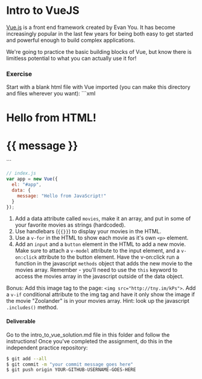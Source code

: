 # Intro to VueJS

[Vue.js](https://vuejs.org/) is a front end framework created by Evan You. It has become increasingly popular in the last few years for being both easy to get started and powerful enough to build complex applications.

We're going to practice the basic building blocks of Vue, but know there is limitless potential to what you can actually use it for!


### Exercise

Start with a blank html file with Vue imported (you can make this directory and files wherever you want): 
	```xml
<!-- index.html -->
<!DOCTYPE html>
<html lang="en">
<head>
  <meta charset="UTF-8">
  <title>Practice Vue.js</title>
  <script src="https://cdn.jsdelivr.net/npm/vue/dist/vue.js"></script>
  <script src="index.js"></script>
</head>
<body>
  <h1>Hello from HTML!</h1>
  <div id="app">
    <h1>{{ message }}</h1>
  </div>
</body>
</html>
```

```js
// index.js
var app = new Vue({
  el: "#app",
  data: {
    message: "Hello from JavaScript!"
  }
});
```

1. Add a data attribute called `movies`, make it an array, and put in some of your favorite movies as strings (hardcoded).
2. Use handlebars (`{{}}`) to display your movies in the HTML.
3. Use a `v-for` in the HTML to show each movie as it's own `<p>` element.
4. Add an `input` and a `button` element in the HTML to add a new movie. Make sure to attach a `v-model` attribute to the input element, and a `v-on:click` attribute to the button element. Have the v-on:click run a function in the javascript `methods` object that adds the new movie to the movies array. Remember - you'll need to use the `this` keyword to access the movies array in the javascript outside of the data object. 

Bonus: Add this image tag to the page: `<img src="http://tny.im/kPs">`. Add a `v-if` conditional attribute to the img tag and have it only show the image if the movie "Zoolander" is in your movies array. Hint: look up the javascript `.includes()` method. 


#### Deliverable 
Go to the intro_to_vue_solution.md file in this folder and follow the instructions! Once you've completed the assignment, do this in the independent practice repository:

```bash
$ git add --all
$ git commit -m "your commit message goes here"
$ git push origin YOUR-GITHUB-USERNAME-GOES-HERE
```
